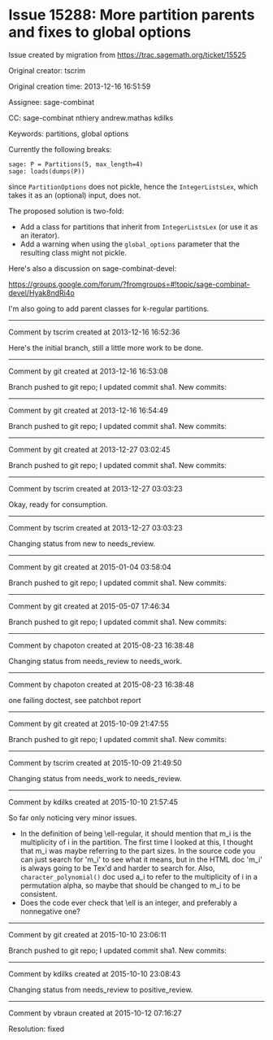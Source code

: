 # Issue 15288: More partition parents and fixes to global options

Issue created by migration from https://trac.sagemath.org/ticket/15525

Original creator: tscrim

Original creation time: 2013-12-16 16:51:59

Assignee: sage-combinat

CC:  sage-combinat nthiery andrew.mathas kdilks

Keywords: partitions, global options

Currently the following breaks:

```
sage: P = Partitions(5, max_length=4)
sage: loads(dumps(P))
```

since `PartitionOptions` does not pickle, hence the `IntegerListsLex`, which takes it as an (optional) input, does not.

The proposed solution is two-fold:

- Add a class for partitions that inherit from `IntegerListsLex` (or use it as an iterator).
- Add a warning when using the `global_options` parameter that the resulting class might not pickle.

Here's also a discussion on sage-combinat-devel:

https://groups.google.com/forum/?fromgroups=#!topic/sage-combinat-devel/Hyak8ndRi4o

I'm also going to add parent classes for k-regular partitions.


---

Comment by tscrim created at 2013-12-16 16:52:36

Here's the initial branch, still a little more work to be done.


---

Comment by git created at 2013-12-16 16:53:08

Branch pushed to git repo; I updated commit sha1. New commits:


---

Comment by git created at 2013-12-16 16:54:49

Branch pushed to git repo; I updated commit sha1. New commits:


---

Comment by git created at 2013-12-27 03:02:45

Branch pushed to git repo; I updated commit sha1. New commits:


---

Comment by tscrim created at 2013-12-27 03:03:23

Okay, ready for consumption.


---

Comment by tscrim created at 2013-12-27 03:03:23

Changing status from new to needs_review.


---

Comment by git created at 2015-01-04 03:58:04

Branch pushed to git repo; I updated commit sha1. New commits:


---

Comment by git created at 2015-05-07 17:46:34

Branch pushed to git repo; I updated commit sha1. New commits:


---

Comment by chapoton created at 2015-08-23 16:38:48

Changing status from needs_review to needs_work.


---

Comment by chapoton created at 2015-08-23 16:38:48

one failing doctest, see patchbot report


---

Comment by git created at 2015-10-09 21:47:55

Branch pushed to git repo; I updated commit sha1. New commits:


---

Comment by tscrim created at 2015-10-09 21:49:50

Changing status from needs_work to needs_review.


---

Comment by kdilks created at 2015-10-10 21:57:45

So far only noticing very minor issues.

* In the definition of being \ell-regular, it should mention that m_i is the multiplicity of i in the partition. The first time I looked at this, I thought that m_i was maybe referring to the part sizes. In the source code you can just search for 'm_i' to see what it means, but in the HTML doc 'm_i' is always going to be Tex'd and harder to search for. Also, `character_polynomial()` doc used a_i to refer to the multiplicity of i in a permutation alpha, so maybe that should be changed to m_i to be consistent.
* Does the code ever check that \ell is an integer, and preferably a nonnegative one?


---

Comment by git created at 2015-10-10 23:06:11

Branch pushed to git repo; I updated commit sha1. New commits:


---

Comment by kdilks created at 2015-10-10 23:08:43

Changing status from needs_review to positive_review.


---

Comment by vbraun created at 2015-10-12 07:16:27

Resolution: fixed
